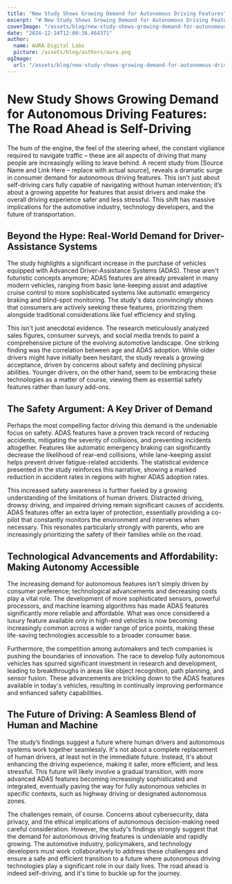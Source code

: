 ```yaml
---
title: "New Study Shows Growing Demand for Autonomous Driving Features"
excerpt: "# New Study Shows Growing Demand for Autonomous Driving Features: The Road Ahead is Self-Driving  The hum of the engine, the feel of the steering whee"
coverImage: "/assets/blog/new-study-shows-growing-demand-for-autonomous-driving-features.jpg"
date: "2024-12-24T12:00:36.464371"
author:
  name: AURA Digital Labs
  picture: /assets/blog/authors/aura.png
ogImage:
  url: "/assets/blog/new-study-shows-growing-demand-for-autonomous-driving-features.jpg"
---
```


# New Study Shows Growing Demand for Autonomous Driving Features: The Road Ahead is Self-Driving

The hum of the engine, the feel of the steering wheel, the constant vigilance required to navigate traffic – these are all aspects of driving that many people are increasingly willing to leave behind.  A recent study from [Source Name and Link Here –  replace with actual source], reveals a dramatic surge in consumer demand for autonomous driving features. This isn't just about self-driving cars fully capable of navigating without human intervention; it’s about a growing appetite for features that assist drivers and make the overall driving experience safer and less stressful.  This shift has massive implications for the automotive industry, technology developers, and the future of transportation.

## Beyond the Hype: Real-World Demand for Driver-Assistance Systems

The study highlights a significant increase in the purchase of vehicles equipped with Advanced Driver-Assistance Systems (ADAS). These aren't futuristic concepts anymore; ADAS features are already prevalent in many modern vehicles, ranging from basic lane-keeping assist and adaptive cruise control to more sophisticated systems like automatic emergency braking and blind-spot monitoring.  The study's data convincingly shows that consumers are actively seeking these features, prioritizing them alongside traditional considerations like fuel efficiency and styling.

This isn't just anecdotal evidence.  The research meticulously analyzed sales figures, consumer surveys, and social media trends to paint a comprehensive picture of the evolving automotive landscape.  One striking finding was the correlation between age and ADAS adoption.  While older drivers might have initially been hesitant, the study reveals a growing acceptance, driven by concerns about safety and declining physical abilities. Younger drivers, on the other hand, seem to be embracing these technologies as a matter of course, viewing them as essential safety features rather than luxury add-ons.

## The Safety Argument: A Key Driver of Demand

Perhaps the most compelling factor driving this demand is the undeniable focus on safety.  ADAS features have a proven track record of reducing accidents, mitigating the severity of collisions, and preventing incidents altogether.  Features like automatic emergency braking can significantly decrease the likelihood of rear-end collisions, while lane-keeping assist helps prevent driver fatigue-related accidents.  The statistical evidence presented in the study reinforces this narrative, showing a marked reduction in accident rates in regions with higher ADAS adoption rates.

This increased safety awareness is further fueled by a growing understanding of the limitations of human drivers.  Distracted driving, drowsy driving, and impaired driving remain significant causes of accidents. ADAS features offer an extra layer of protection, essentially providing a co-pilot that constantly monitors the environment and intervenes when necessary.  This resonates particularly strongly with parents, who are increasingly prioritizing the safety of their families while on the road.

## Technological Advancements and Affordability: Making Autonomy Accessible

The increasing demand for autonomous features isn't simply driven by consumer preference; technological advancements and decreasing costs play a vital role.  The development of more sophisticated sensors, powerful processors, and machine learning algorithms has made ADAS features significantly more reliable and affordable.  What was once considered a luxury feature available only in high-end vehicles is now becoming increasingly common across a wider range of price points, making these life-saving technologies accessible to a broader consumer base.

Furthermore, the competition among automakers and tech companies is pushing the boundaries of innovation.  The race to develop fully autonomous vehicles has spurred significant investment in research and development, leading to breakthroughs in areas like object recognition, path planning, and sensor fusion.  These advancements are trickling down to the ADAS features available in today's vehicles, resulting in continually improving performance and enhanced safety capabilities.

## The Future of Driving: A Seamless Blend of Human and Machine

The study’s findings suggest a future where human drivers and autonomous systems work together seamlessly.  It's not about a complete replacement of human drivers, at least not in the immediate future. Instead, it's about enhancing the driving experience, making it safer, more efficient, and less stressful.  This future will likely involve a gradual transition, with more advanced ADAS features becoming increasingly sophisticated and integrated, eventually paving the way for fully autonomous vehicles in specific contexts, such as highway driving or designated autonomous zones.

The challenges remain, of course.  Concerns about cybersecurity, data privacy, and the ethical implications of autonomous decision-making need careful consideration.  However, the study's findings strongly suggest that the demand for autonomous driving features is undeniable and rapidly growing. The automotive industry, policymakers, and technology developers must work collaboratively to address these challenges and ensure a safe and efficient transition to a future where autonomous driving technologies play a significant role in our daily lives. The road ahead is indeed self-driving, and it's time to buckle up for the journey.
